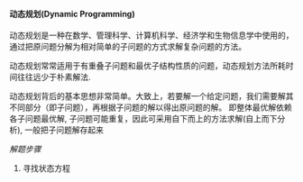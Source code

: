 #### 动态规划(Dynamic Programming)

动态规划是一种在数学、管理科学、计算机科学、经济学和生物信息学中使用的，通过把原问题分解为相对简单的子问题的方式求解复杂问题的方法。

动态规划常常适用于有重叠子问题和最优子结构性质的问题，动态规划方法所耗时间往往远少于朴素解法.

动态规划背后的基本思想非常简单。大致上，若要解一个给定问题，我们需要解其不同部分（即子问题），再根据子问题的解以得出原问题的解。
即整体最优解依赖各子问题最优解, 子问题可能重复，因此可采用自下而上的方法求解(自上而下分析), 一般把子问题解存起来


*解题步骤*

1. 寻找状态方程
